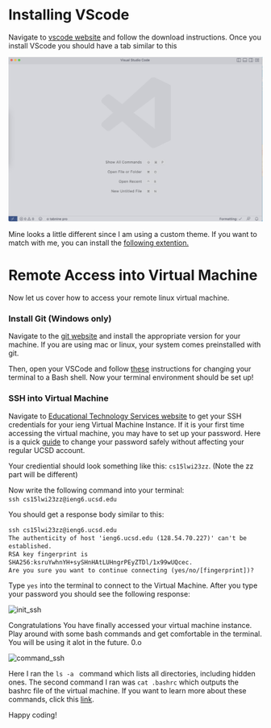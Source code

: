 # Installing VScode 

Navigate to [vscode website]( https://code.visualstudio.com/) and follow the download instructions. Once you install VScode you should have a tab similar to this 

![vscode](vscode_open.png)

Mine looks a little different since I am using a custom theme. If you want to match with me, you can install the [following extention.](https://marketplace.visualstudio.com/items?itemName=enkia.tokyo-night)


# Remote Access into Virtual Machine

Now let us cover how to access your remote linux virtual machine. 

### Install Git (Windows only)
Navigate to the [git website](https://git-scm.com/) and install the appropriate version for your machine. If you are using mac or linux, your system comes preinstalled with git.

Then, open your VSCode and follow [these](https://stackoverflow.com/questions/42606837/how-do-i-use-bash-on-windows-from-the-visual-studio-code-integrated-terminal/50527994#50527994) instructions for changing your terminal to a Bash shell. Now your terminal environment should be set up!

### SSH into Virtual Machine

Navigate to [Educational Technology Services website](https://sdacs.ucsd.edu/~icc/index.php) to get your SSH credentials for your ieng Virtual Machine Instance. If it is your first time accessing the virtual machine, you may have to set up your password. Here is a quick [guide](https://docs.google.com/document/d/1hs7CyQeh-MdUfM9uv99i8tqfneos6Y8bDU0uhn1wqho/edit) to change your password safely without affecting your regular UCSD account. 

Your crediential should look something like this: ```cs15lwi23zz```. (Note the zz part will be different) 

Now write the following command into your terminal: \
```ssh cs15lwi23zz@ieng6.ucsd.edu ```

You should get a response body similar to this: 
```
ssh cs15lwi23zz@ieng6.ucsd.edu
The authenticity of host 'ieng6.ucsd.edu (128.54.70.227)' can't be established.
RSA key fingerprint is SHA256:ksruYwhnYH+sySHnHAtLUHngrPEyZTDl/1x99wUQcec.
Are you sure you want to continue connecting (yes/no/[fingerprint])?  
```

Type ``` yes ``` into the terminal to connect to the Virtual Machine. After you type your password you should see the following response: 


![init_ssh](init_ssh.png)

Congratulations You have finally accessed your virtual machine instance. Play around with some bash commands and get comfortable in the terminal. You will be using it alot in the future. 0.o

![command_ssh](command_ssh.png)

Here I ran the ```ls -a ``` command which lists all directories, including hidden ones. The second command I ran was ```cat .bashrc``` which outputs the bashrc file of the virtual machine. If you want to learn more about these commands, click this [link](https://www.educative.io/blog/bash-shell-command-cheat-sheet). 

Happy coding!